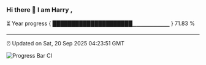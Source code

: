### Hi there 👋 I am Harry , 

⏳ Year progress { █████████████████████▁▁▁▁▁▁▁▁▁ } 71.83 %

---

⏰ Updated on Sat, 20 Sep 2025 04:23:51 GMT

![Progress Bar CI](https://github.com/duykhang68/duykhang68/workflows/Progress%20Bar%20CI/badge.svg)
